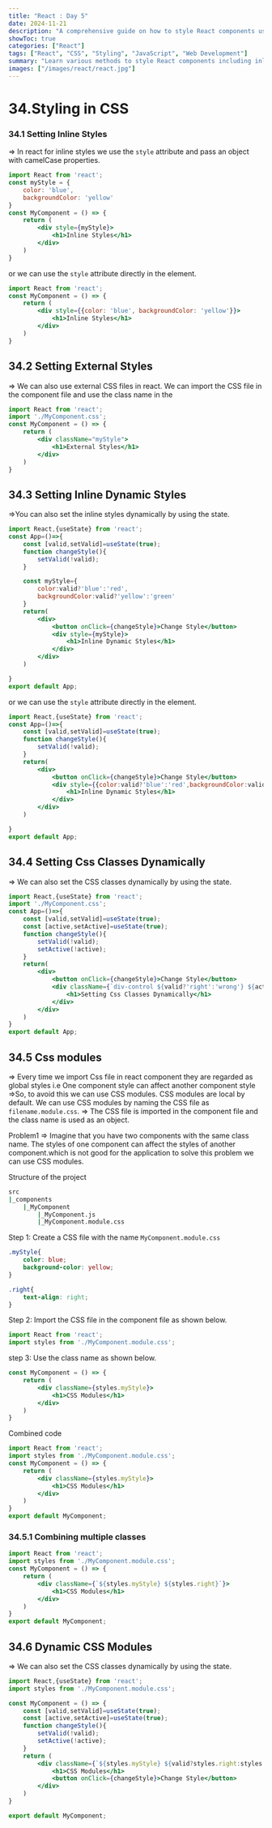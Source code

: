 ```yaml
---
title: "React : Day 5"
date: 2024-11-21
description: "A comprehensive guide on how to style React components using inline styles, external styles, dynamic styles, and CSS modules."
showToc: true
categories: ["React"]
tags: ["React", "CSS", "Styling", "JavaScript", "Web Development"]
summary: "Learn various methods to style React components including inline styles, external styles, dynamic styles, and CSS modules."
images: ["/images/react/react.jpg"]
---
```


# 34.Styling in CSS

### 34.1 Setting Inline Styles
=> In react for inline styles we use the `style` attribute and pass an object with camelCase properties.

```jsx
import React from 'react';
const myStyle = {
    color: 'blue',
    backgroundColor: 'yellow'
}
const MyComponent = () => {
    return (
        <div style={myStyle}>
            <h1>Inline Styles</h1>
        </div>
    )
}
```
or we can use the `style` attribute directly in the element.

```jsx
import React from 'react';
const MyComponent = () => {
    return (
        <div style={{color: 'blue', backgroundColor: 'yellow'}}>
            <h1>Inline Styles</h1>
        </div>
    )
}
```


## 34.2 Setting External Styles
=> We can also use external CSS files in react. We can import the CSS file in the component file and use the class name in the

```jsx
import React from 'react';
import './MyComponent.css';
const MyComponent = () => {
    return (
        <div className="myStyle">
            <h1>External Styles</h1>
        </div>
    )
}
```

## 34.3 Setting Inline Dynamic Styles
=>You can also set the inline styles dynamically by using the state.
``` jsx
import React,{useState} from 'react';
const App=()=>{
    const [valid,setValid]=useState(true);
    function changeStyle(){
        setValid(!valid);
    }

    const myStyle={
        color:valid?'blue':'red',
        backgroundColor:valid?'yellow':'green'
    }
    return(
        <div>
            <button onClick={changeStyle}>Change Style</button>
            <div style={myStyle}>
                <h1>Inline Dynamic Styles</h1>
            </div>
        </div>
    )

}
export default App;
```
or we can use the `style` attribute directly in the element.

```jsx
import React,{useState} from 'react';
const App=()=>{
    const [valid,setValid]=useState(true);
    function changeStyle(){
        setValid(!valid);
    }
    return(
        <div>
            <button onClick={changeStyle}>Change Style</button>
            <div style={{color:valid?'blue':'red',backgroundColor:valid?'yellow':'green'}}>
                <h1>Inline Dynamic Styles</h1>
            </div>
        </div>
    )

}
export default App;
```

## 34.4 Setting Css Classes Dynamically
=> We can also set the CSS classes dynamically by using the state.

```jsx
import React,{useState} from 'react';
import './MyComponent.css';
const App=()=>{
    const [valid,setValid]=useState(true);
    const [active,setActive]=useState(true);
    function changeStyle(){
        setValid(!valid);
        setActive(!active);
    }
    return(
        <div>
            <button onClick={changeStyle}>Change Style</button>
            <div className={`div-control ${valid?'right':'wrong'} ${active?'active':'inactive'}`}>
                <h1>Setting Css Classes Dynamically</h1>
            </div>
        </div>
    )
}
export default App;
```


## 34.5 Css modules
=> Every time we import Css file in react component they are regarded as global styles i.e One component style can affect another component style 
=>So, to avoid this we can use CSS modules. CSS modules are local by default. We can use CSS modules by naming the CSS file as `filename.module.css`.
=> The CSS file is imported in the component file and the class name is used as an object.


Problem1
=> Imagine that you have two components with the same class name. The styles of one component can affect the styles of another component.which is not good for the application to solve this problem we can use CSS modules.

Structure of the project
```bash
src
|_components
    |_MyComponent
        |_MyComponent.js
        |_MyComponent.module.css
```

Step 1: Create a CSS file with the name `MyComponent.module.css`
```css
.myStyle{
    color: blue;
    background-color: yellow;
}

.right{
    text-align: right;
}
```

Step 2: Import the CSS file in the component file as shown below.
```jsx
import React from 'react';
import styles from './MyComponent.module.css';
```
step 3: Use the class name as shown below.
```jsx
const MyComponent = () => {
    return (
        <div className={styles.myStyle}>
            <h1>CSS Modules</h1>
        </div>
    )
}
```

Combined code
```jsx
import React from 'react';
import styles from './MyComponent.module.css';
const MyComponent = () => {
    return (
        <div className={styles.myStyle}>
            <h1>CSS Modules</h1>
        </div>
    )
}
export default MyComponent;
```



### 34.5.1 Combining multiple classes
```jsx
import React from 'react';
import styles from './MyComponent.module.css';
const MyComponent = () => {
    return (
        <div className={`${styles.myStyle} ${styles.right}`}>
            <h1>CSS Modules</h1>
        </div>
    )
}
export default MyComponent;
```



## 34.6 Dynamic CSS Modules
=> We can also set the CSS classes dynamically by using the state.

```jsx
import React,{useState} from 'react';
import styles from './MyComponent.module.css';

const MyComponent = () => {
    const [valid,setValid]=useState(true);
    const [active,setActive]=useState(true);
    function changeStyle(){
        setValid(!valid);
        setActive(!active);
    }
    return (
        <div className={`${styles.myStyle} ${valid?styles.right:styles.wrong} ${active?styles.active:styles.inactive}`}>
            <h1>CSS Modules</h1>
            <button onClick={changeStyle}>Change Style</button>
        </div>
    )
}

export default MyComponent;
```

